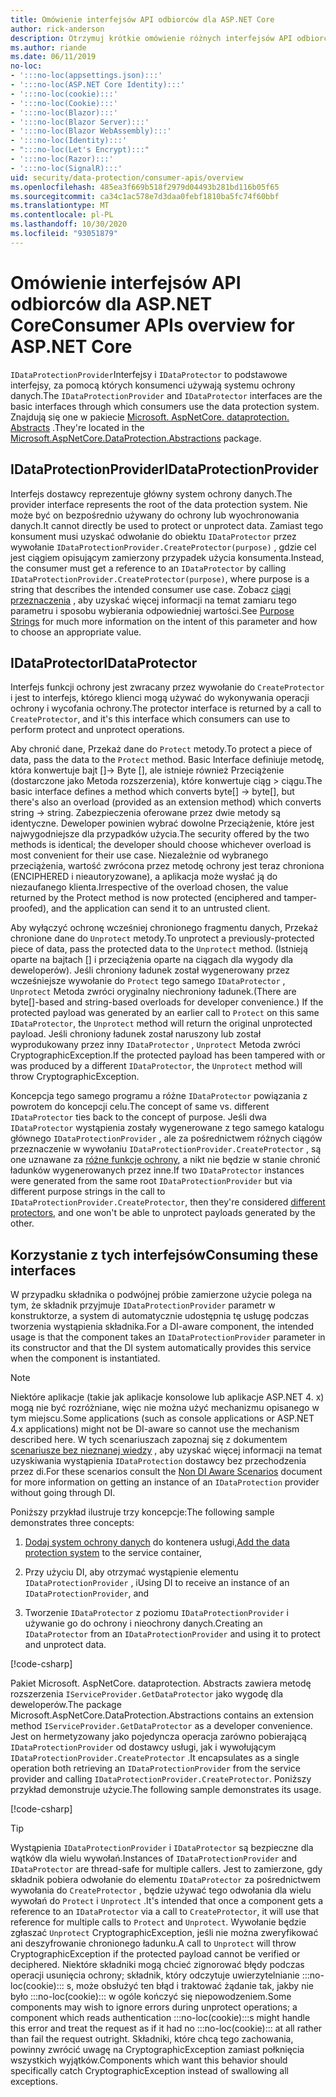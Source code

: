 ```yaml
---
title: Omówienie interfejsów API odbiorców dla ASP.NET Core
author: rick-anderson
description: Otrzymuj krótkie omówienie różnych interfejsów API odbiorców dostępnych w ramach biblioteki ochrony danych ASP.NET Core.
ms.author: riande
ms.date: 06/11/2019
no-loc:
- ':::no-loc(appsettings.json):::'
- ':::no-loc(ASP.NET Core Identity):::'
- ':::no-loc(cookie):::'
- ':::no-loc(Cookie):::'
- ':::no-loc(Blazor):::'
- ':::no-loc(Blazor Server):::'
- ':::no-loc(Blazor WebAssembly):::'
- ':::no-loc(Identity):::'
- ":::no-loc(Let's Encrypt):::"
- ':::no-loc(Razor):::'
- ':::no-loc(SignalR):::'
uid: security/data-protection/consumer-apis/overview
ms.openlocfilehash: 485ea3f669b518f2979d04493b281bd116b05f65
ms.sourcegitcommit: ca34c1ac578e7d3daa0febf1810ba5fc74f60bbf
ms.translationtype: MT
ms.contentlocale: pl-PL
ms.lasthandoff: 10/30/2020
ms.locfileid: "93051879"
---
```

# <a name="consumer-apis-overview-for-aspnet-core"></a><span data-ttu-id="3bb5c-103">Omówienie interfejsów API odbiorców dla ASP.NET Core</span><span class="sxs-lookup"><span data-stu-id="3bb5c-103">Consumer APIs overview for ASP.NET Core</span></span>

<span data-ttu-id="3bb5c-104">`IDataProtectionProvider`Interfejsy i `IDataProtector` to podstawowe interfejsy, za pomocą których konsumenci używają systemu ochrony danych.</span><span class="sxs-lookup"><span data-stu-id="3bb5c-104">The `IDataProtectionProvider` and `IDataProtector` interfaces are the basic interfaces through which consumers use the data protection system.</span></span> <span data-ttu-id="3bb5c-105">Znajdują się one w pakiecie [Microsoft. AspNetCore. dataprotection. Abstracts](https://www.nuget.org/packages/Microsoft.AspNetCore.DataProtection.Abstractions/) .</span><span class="sxs-lookup"><span data-stu-id="3bb5c-105">They're located in the [Microsoft.AspNetCore.DataProtection.Abstractions](https://www.nuget.org/packages/Microsoft.AspNetCore.DataProtection.Abstractions/) package.</span></span>

## <a name="idataprotectionprovider"></a><span data-ttu-id="3bb5c-106">IDataProtectionProvider</span><span class="sxs-lookup"><span data-stu-id="3bb5c-106">IDataProtectionProvider</span></span>

<span data-ttu-id="3bb5c-107">Interfejs dostawcy reprezentuje główny system ochrony danych.</span><span class="sxs-lookup"><span data-stu-id="3bb5c-107">The provider interface represents the root of the data protection system.</span></span> <span data-ttu-id="3bb5c-108">Nie może być on bezpośrednio używany do ochrony lub wyochronowania danych.</span><span class="sxs-lookup"><span data-stu-id="3bb5c-108">It cannot directly be used to protect or unprotect data.</span></span> <span data-ttu-id="3bb5c-109">Zamiast tego konsument musi uzyskać odwołanie do obiektu `IDataProtector` przez wywołanie `IDataProtectionProvider.CreateProtector(purpose)` , gdzie cel jest ciągiem opisującym zamierzony przypadek użycia konsumenta.</span><span class="sxs-lookup"><span data-stu-id="3bb5c-109">Instead, the consumer must get a reference to an `IDataProtector` by calling `IDataProtectionProvider.CreateProtector(purpose)`, where purpose is a string that describes the intended consumer use case.</span></span> <span data-ttu-id="3bb5c-110">Zobacz [ciągi przeznaczenia](xref:security/data-protection/consumer-apis/purpose-strings) , aby uzyskać więcej informacji na temat zamiaru tego parametru i sposobu wybierania odpowiedniej wartości.</span><span class="sxs-lookup"><span data-stu-id="3bb5c-110">See [Purpose Strings](xref:security/data-protection/consumer-apis/purpose-strings) for much more information on the intent of this parameter and how to choose an appropriate value.</span></span>

## <a name="idataprotector"></a><span data-ttu-id="3bb5c-111">IDataProtector</span><span class="sxs-lookup"><span data-stu-id="3bb5c-111">IDataProtector</span></span>

<span data-ttu-id="3bb5c-112">Interfejs funkcji ochrony jest zwracany przez wywołanie do `CreateProtector` i jest to interfejs, którego klienci mogą używać do wykonywania operacji ochrony i wycofania ochrony.</span><span class="sxs-lookup"><span data-stu-id="3bb5c-112">The protector interface is returned by a call to `CreateProtector`, and it's this interface which consumers can use to perform protect and unprotect operations.</span></span>

<span data-ttu-id="3bb5c-113">Aby chronić dane, Przekaż dane do `Protect` metody.</span><span class="sxs-lookup"><span data-stu-id="3bb5c-113">To protect a piece of data, pass the data to the `Protect` method.</span></span> <span data-ttu-id="3bb5c-114">Basic Interface definiuje metodę, która konwertuje bajt []-> Byte [], ale istnieje również Przeciążenie (dostarczone jako Metoda rozszerzenia), które konwertuje ciąg > ciągu.</span><span class="sxs-lookup"><span data-stu-id="3bb5c-114">The basic interface defines a method which converts byte[] -> byte[], but there's also an overload (provided as an extension method) which converts string -> string.</span></span> <span data-ttu-id="3bb5c-115">Zabezpieczenia oferowane przez dwie metody są identyczne. Deweloper powinien wybrać dowolne Przeciążenie, które jest najwygodniejsze dla przypadków użycia.</span><span class="sxs-lookup"><span data-stu-id="3bb5c-115">The security offered by the two methods is identical; the developer should choose whichever overload is most convenient for their use case.</span></span> <span data-ttu-id="3bb5c-116">Niezależnie od wybranego przeciążenia, wartość zwrócona przez metodę ochrony jest teraz chroniona (ENCIPHERED i nieautoryzowane), a aplikacja może wysłać ją do niezaufanego klienta.</span><span class="sxs-lookup"><span data-stu-id="3bb5c-116">Irrespective of the overload chosen, the value returned by the Protect method is now protected (enciphered and tamper-proofed), and the application can send it to an untrusted client.</span></span>

<span data-ttu-id="3bb5c-117">Aby wyłączyć ochronę wcześniej chronionego fragmentu danych, Przekaż chronione dane do `Unprotect` metody.</span><span class="sxs-lookup"><span data-stu-id="3bb5c-117">To unprotect a previously-protected piece of data, pass the protected data to the `Unprotect` method.</span></span> <span data-ttu-id="3bb5c-118">(Istnieją oparte na bajtach [] i przeciążenia oparte na ciągach dla wygody dla deweloperów). Jeśli chroniony ładunek został wygenerowany przez wcześniejsze wywołanie do `Protect` tego samego `IDataProtector` , `Unprotect` Metoda zwróci oryginalny niechroniony ładunek.</span><span class="sxs-lookup"><span data-stu-id="3bb5c-118">(There are byte[]-based and string-based overloads for developer convenience.) If the protected payload was generated by an earlier call to `Protect` on this same `IDataProtector`, the `Unprotect` method will return the original unprotected payload.</span></span> <span data-ttu-id="3bb5c-119">Jeśli chroniony ładunek został naruszony lub został wyprodukowany przez inny `IDataProtector` , `Unprotect` Metoda zwróci CryptographicException.</span><span class="sxs-lookup"><span data-stu-id="3bb5c-119">If the protected payload has been tampered with or was produced by a different `IDataProtector`, the `Unprotect` method will throw CryptographicException.</span></span>

<span data-ttu-id="3bb5c-120">Koncepcja tego samego programu a różne `IDataProtector` powiązania z powrotem do koncepcji celu.</span><span class="sxs-lookup"><span data-stu-id="3bb5c-120">The concept of same vs. different `IDataProtector` ties back to the concept of purpose.</span></span> <span data-ttu-id="3bb5c-121">Jeśli dwa `IDataProtector` wystąpienia zostały wygenerowane z tego samego katalogu głównego `IDataProtectionProvider` , ale za pośrednictwem różnych ciągów przeznaczenie w wywołaniu `IDataProtectionProvider.CreateProtector` , są one uznawane za [różne funkcje ochrony](xref:security/data-protection/consumer-apis/purpose-strings), a nikt nie będzie w stanie chronić ładunków wygenerowanych przez inne.</span><span class="sxs-lookup"><span data-stu-id="3bb5c-121">If two `IDataProtector` instances were generated from the same root `IDataProtectionProvider` but via different purpose strings in the call to `IDataProtectionProvider.CreateProtector`, then they're considered [different protectors](xref:security/data-protection/consumer-apis/purpose-strings), and one won't be able to unprotect payloads generated by the other.</span></span>

## <a name="consuming-these-interfaces"></a><span data-ttu-id="3bb5c-122">Korzystanie z tych interfejsów</span><span class="sxs-lookup"><span data-stu-id="3bb5c-122">Consuming these interfaces</span></span>

<span data-ttu-id="3bb5c-123">W przypadku składnika o podwójnej próbie zamierzone użycie polega na tym, że składnik przyjmuje `IDataProtectionProvider` parametr w konstruktorze, a system di automatycznie udostępnia tę usługę podczas tworzenia wystąpienia składnika.</span><span class="sxs-lookup"><span data-stu-id="3bb5c-123">For a DI-aware component, the intended usage is that the component takes an `IDataProtectionProvider` parameter in its constructor and that the DI system automatically provides this service when the component is instantiated.</span></span>

> [!NOTE]
> <span data-ttu-id="3bb5c-124">Niektóre aplikacje (takie jak aplikacje konsolowe lub aplikacje ASP.NET 4. x) mogą nie być rozróżniane, więc nie można użyć mechanizmu opisanego w tym miejscu.</span><span class="sxs-lookup"><span data-stu-id="3bb5c-124">Some applications (such as console applications or ASP.NET 4.x applications) might not be DI-aware so cannot use the mechanism described here.</span></span> <span data-ttu-id="3bb5c-125">W tych scenariuszach zapoznaj się z dokumentem [scenariusze bez nieznanej wiedzy](xref:security/data-protection/configuration/non-di-scenarios) , aby uzyskać więcej informacji na temat uzyskiwania wystąpienia `IDataProtection` dostawcy bez przechodzenia przez di.</span><span class="sxs-lookup"><span data-stu-id="3bb5c-125">For these scenarios consult the [Non DI Aware Scenarios](xref:security/data-protection/configuration/non-di-scenarios) document for more information on getting an instance of an `IDataProtection` provider without going through DI.</span></span>

<span data-ttu-id="3bb5c-126">Poniższy przykład ilustruje trzy koncepcje:</span><span class="sxs-lookup"><span data-stu-id="3bb5c-126">The following sample demonstrates three concepts:</span></span>

1. <span data-ttu-id="3bb5c-127">[Dodaj system ochrony danych](xref:security/data-protection/configuration/overview) do kontenera usługi,</span><span class="sxs-lookup"><span data-stu-id="3bb5c-127">[Add the data protection system](xref:security/data-protection/configuration/overview) to the service container,</span></span>

2. <span data-ttu-id="3bb5c-128">Przy użyciu DI, aby otrzymać wystąpienie elementu `IDataProtectionProvider` , i</span><span class="sxs-lookup"><span data-stu-id="3bb5c-128">Using DI to receive an instance of an `IDataProtectionProvider`, and</span></span>

3. <span data-ttu-id="3bb5c-129">Tworzenie `IDataProtector` z poziomu `IDataProtectionProvider` i używanie go do ochrony i nieochrony danych.</span><span class="sxs-lookup"><span data-stu-id="3bb5c-129">Creating an `IDataProtector` from an `IDataProtectionProvider` and using it to protect and unprotect data.</span></span>

[!code-csharp[](../using-data-protection/samples/protectunprotect.cs?highlight=26,34,35,36,37,38,39,40)]

<span data-ttu-id="3bb5c-130">Pakiet Microsoft. AspNetCore. dataprotection. Abstracts zawiera metodę rozszerzenia `IServiceProvider.GetDataProtector` jako wygodę dla deweloperów.</span><span class="sxs-lookup"><span data-stu-id="3bb5c-130">The package Microsoft.AspNetCore.DataProtection.Abstractions contains an extension method `IServiceProvider.GetDataProtector` as a developer convenience.</span></span> <span data-ttu-id="3bb5c-131">Jest on hermetyzowany jako pojedyncza operacja zarówno pobierającą `IDataProtectionProvider` od dostawcy usługi, jak i wywołującym `IDataProtectionProvider.CreateProtector` .</span><span class="sxs-lookup"><span data-stu-id="3bb5c-131">It encapsulates as a single operation both retrieving an `IDataProtectionProvider` from the service provider and calling `IDataProtectionProvider.CreateProtector`.</span></span> <span data-ttu-id="3bb5c-132">Poniższy przykład demonstruje użycie.</span><span class="sxs-lookup"><span data-stu-id="3bb5c-132">The following sample demonstrates its usage.</span></span>

[!code-csharp[](./overview/samples/getdataprotector.cs?highlight=15)]

>[!TIP]
> <span data-ttu-id="3bb5c-133">Wystąpienia `IDataProtectionProvider` i `IDataProtector` są bezpieczne dla wątków dla wielu wywołań.</span><span class="sxs-lookup"><span data-stu-id="3bb5c-133">Instances of `IDataProtectionProvider` and `IDataProtector` are thread-safe for multiple callers.</span></span> <span data-ttu-id="3bb5c-134">Jest to zamierzone, gdy składnik pobiera odwołanie do elementu `IDataProtector` za pośrednictwem wywołania do `CreateProtector` , będzie używać tego odwołania dla wielu wywołań do `Protect` i `Unprotect` .</span><span class="sxs-lookup"><span data-stu-id="3bb5c-134">It's intended that once a component gets a reference to an `IDataProtector` via a call to `CreateProtector`, it will use that reference for multiple calls to `Protect` and `Unprotect`.</span></span> <span data-ttu-id="3bb5c-135">Wywołanie będzie zgłaszać `Unprotect` CryptographicException, jeśli nie można zweryfikować ani deszyfrowanie chronionego ładunku.</span><span class="sxs-lookup"><span data-stu-id="3bb5c-135">A call to `Unprotect` will throw CryptographicException if the protected payload cannot be verified or deciphered.</span></span> <span data-ttu-id="3bb5c-136">Niektóre składniki mogą chcieć zignorować błędy podczas operacji usunięcia ochrony; składnik, który odczytuje uwierzytelnianie :::no-loc(cookie)::: s, może obsłużyć ten błąd i traktować żądanie tak, jakby nie było :::no-loc(cookie)::: w ogóle kończyć się niepowodzeniem.</span><span class="sxs-lookup"><span data-stu-id="3bb5c-136">Some components may wish to ignore errors during unprotect operations; a component which reads authentication :::no-loc(cookie):::s might handle this error and treat the request as if it had no :::no-loc(cookie)::: at all rather than fail the request outright.</span></span> <span data-ttu-id="3bb5c-137">Składniki, które chcą tego zachowania, powinny zwrócić uwagę na CryptographicException zamiast połknięcia wszystkich wyjątków.</span><span class="sxs-lookup"><span data-stu-id="3bb5c-137">Components which want this behavior should specifically catch CryptographicException instead of swallowing all exceptions.</span></span>
